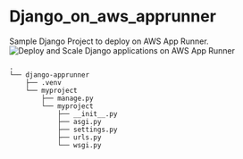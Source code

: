 # Django_on_aws_apprunner
Sample Django Project to deploy on AWS App Runner.
![Deploy and Scale Django applications on AWS App Runner](https://github.com/Sudarkodi-Muthiah-repo/12weeksAWSworkshopchallenge/tree/main/Week7)
```
.
└── django-apprunner
    ├── .venv
    └── myproject
        ├── manage.py
        └── myproject
            ├── __init__.py
            ├── asgi.py
            ├── settings.py
            ├── urls.py
            └── wsgi.py
```
